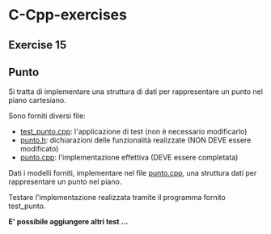 # C-Cpp-exercises
## Exercise 15

## Punto

Si tratta di implementare una struttura di dati per rappresentare un punto nel piano cartesiano.

Sono forniti diversi file:

- [test_punto.cpp](test_punto.cpp): l'applicazione di test (non è necessario modificarlo)
- [punto.h](punto.h): dichiarazioni delle funzionalità realizzate (NON DEVE essere modificato)
- [punto.cpp](punto.cpp): l'implementazione effettiva (DEVE essere completata)

Dati i modelli forniti, implementare nel file [punto.cpp](punto.cpp), una struttura dati per rappresentare un punto nel piano.

Testare l'implementazione realizzata tramite il programma fornito test_punto.

**E' possibile aggiungere altri test ...**
